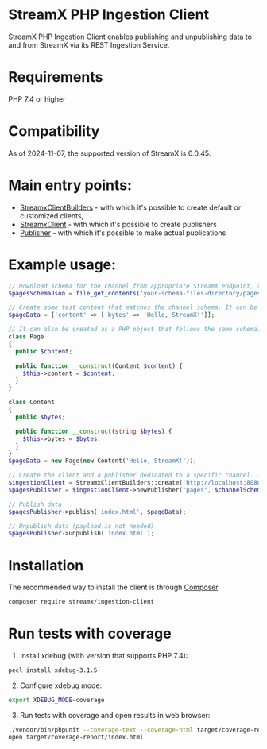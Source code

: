 # StreamX PHP Ingestion Client

StreamX PHP Ingestion Client enables publishing and unpublishing data to and from StreamX via its
REST Ingestion Service.

# Requirements
PHP 7.4 or higher

# Compatibility
As of 2024-11-07, the supported version of StreamX is 0.0.45.

# Main entry points:

- [StreamxClientBuilders](src/Builders/StreamxClientBuilders.php) - with which it's possible to
  create default or customized clients,
- [StreamxClient](src/StreamxClient.php) - with which it's possible to create publishers
- [Publisher](src/Publisher/Publisher.php) - with which it's possible to make actual publications

# Example usage:

```php
// Download schema for the channel from appropriate StreamX endpoint, then save it to a local file. Load it into a string:
$pagesSchemaJson = file_get_contents('your-schema-files-directory/pages-schema.avsc');

// Create some test content that matches the channel schema. It can be created as an associative array:
$pageData = ['content' => ['bytes' => 'Hello, StreamX!']];

// It can also be created as a PHP object that follows the same schema:
class Page
{
  public $content;

  public function __construct(Content $content) {
    $this->content = $content;
  }
}

class Content
{
  public $bytes;

  public function __construct(string $bytes) {
    $this->bytes = $bytes;
  }
}
$pageData = new Page(new Content('Hello, StreamX!'));

// Create the client and a publisher dedicated to a specific channel. The channel schema name can be retrieved from your StreamX instance
$ingestionClient = StreamxClientBuilders::create('http://localhost:8080')->build();
$pagesPublisher = $ingestionClient->newPublisher("pages", $channelSchemaName);

// Publish data
$pagesPublisher->publish('index.html', $pageData);

// Unpublish data (payload is not needed)
$pagesPublisher->unpublish('index.html');

```

# Installation

The recommended way to install the client is through
[Composer](https://getcomposer.org/).

```bash
composer require streamx/ingestion-client
```

# Run tests with coverage

1. Install xdebug (with version that supports PHP 7.4):
```bash
pecl install xdebug-3.1.5
```

2. Configure xdebug mode:
```bash
export XDEBUG_MODE=coverage
```

3. Run tests with coverage and open results in web browser:
```bash
./vendor/bin/phpunit --coverage-text --coverage-html target/coverage-report
open target/coverage-report/index.html
```